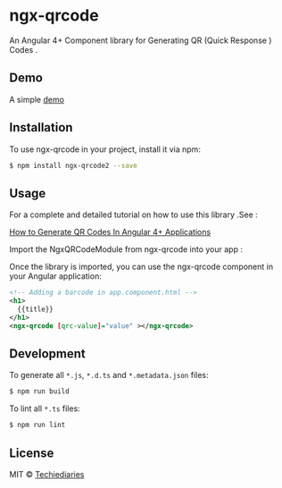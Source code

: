 # ngx-qrcode

An Angular 4+ Component library for Generating QR (Quick Response ) Codes .

## Demo 
A simple [demo](https://www.techiediaries.com/demos/ngx-qrcode/)


## Installation

To use ngx-qrcode in your project, install it via npm:

```bash
$ npm install ngx-qrcode2 --save
```

## Usage
For a complete and detailed tutorial on how to use this library .See  :

<a href="https://www.techiediaries.com/generate-qrcodes-angular">How to Generate QR Codes In Angular 4+ Applications </a>

Import the NgxQRCodeModule from ngx-qrcode  into your app :

Once the library is imported, you can use the ngx-qrcode component in your Angular application:

```xml
<!-- Adding a barcode in app.component.html -->
<h1>
  {{title}}
</h1>
<ngx-qrcode [qrc-value]="value" ></ngx-qrcode>
```

## Development

To generate all `*.js`, `*.d.ts` and `*.metadata.json` files:

```bash
$ npm run build
```

To lint all `*.ts` files:

```bash
$ npm run lint
```

## License

MIT © [Techiediaries](mailto:techiediaries9@gmail.com)
